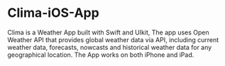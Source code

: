 # Clima-iOS-App
Clima is a Weather App built with Swift and UIkit, The app uses Open Weather API that provides global weather data via API, including current weather data, forecasts, nowcasts and historical weather data for any geographical location.
The App works on both iPhone and iPad.

